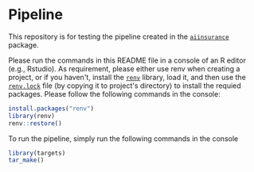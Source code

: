 # Pipeline
This repository is for testing the pipeline created in the [`aiinsurance`](https://github.com/berserkhmdvhb/aiinsurance) package.


Please run the commands in this README file in a console of an R editor (e.g., Rstudio).
As requirement, please either use renv when creating a project, or if you haven't, install the [`renv`](https://rstudio.github.io/renv/articles/renv.html) library, load it, and then use the [`renv.lock`](https://github.com/berserkhmdvhb/aiinsurance/blob/main/renv.lock) file (by copying it to project's directory) to install the requied packages. Please follow the following commands in the console:

```r
install.packages("renv")
library(renv)
renv::restore()
```

To run the pipeline, simply run the following commands in the console

```r
library(targets)
tar_make()
```

